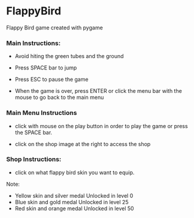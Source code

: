 # FlappyBird
Flappy Bird game created with pygame

### Main Instructions:

- Avoid hiting the green tubes and the ground

- Press SPACE bar to jump

- Press ESC to pause the game

- When the game is over, press ENTER or click the menu bar with the mouse 
to go back to the main menu

### Main Menu Instructions

- click with mouse on the play button in order to play the game or
press the SPACE bar.

- click on the shop image at the right to access the shop

### Shop Instructions:

- click on what flappy bird skin you want to equip.

Note:
- Yellow skin and silver medal Unlocked in level 0
- Blue skin and gold medal Unlocked in level 25
- Red skin and orange medal Unlocked in level 50

